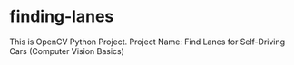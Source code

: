 # finding-lanes
This is OpenCV Python Project.
Project Name: Find Lanes for Self-Driving Cars (Computer Vision Basics)
